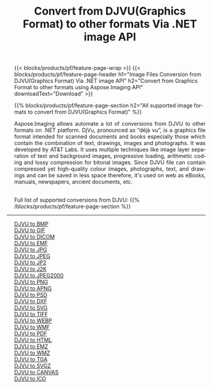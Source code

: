 ﻿---
title: Convert from DJVU(Graphics Format) to other formats Via .NET image API 
weight: 3920
url: /net/conversion/from/djvu 
lang: en
langdirlevel: 2
locales: zh-hans,ja,it,ru,de,es,fr,nl,id,lt,pl,pt,vi,tr,ko,zh-hant,ar,hi,th,sv,cs,uk,he
description: Using Aspose.Imaging for .NET you can easily convert from DJVU(Graphics Format) to other formats
---

{{< blocks/products/pf/feature-page-wrap >}}
{{< blocks/products/pf/feature-page-header h1="Image Files Conversion from DJVU(Graphics Format) Via .NET image API" h2="Convert from Graphics Format to other formats using Aspose.Imaging API" downloadText="Download" >}}


{{% blocks/products/pf/feature-page-section  h2="All supported image formats to convert from DJVU(Graphics Format)" %}}
<p align=justify>Aspose.Imaging allows automate a lot of conversions from DJVU to other formats on .NET platform. DjVu, pronounced as “déjà vu”, is a graphics file format intended for scanned documents and books especially those which contain the combination of text, drawings, images and photographs. It was developed by AT&T Labs. It uses multiple techniques like image layer separation of text and background images, progressive loading, arithmetic coding and lossy compression for bitonal images. Since DJVU file can contain compressed yet high-quality colour images, photographs, text, and drawings and can be saved in less space therefore, it's used on web as eBooks, manuals, newspapers, ancient documents, etc.</p>
<br/>
Full list of supported conversions from DJVU:
{{% /blocks/products/pf/feature-page-section %}}
<div class="container-fluid productfamilypage bg-gray">
    <div class="convertypes bg-gray agp-content section">
        <div class="container">
		<hr style="margin-left:-20px;"/>
		<div class="row other-converters">
		    <div class='col-md-2 other-converter remove-lp remove-rp'><a href="/imaging/net/conversion/djvu-to-bmp" >DJVU to BMP</a></div><div class='col-md-2 other-converter remove-lp remove-rp'><a href="/imaging/net/conversion/djvu-to-gif" >DJVU to GIF</a></div><div class='col-md-2 other-converter remove-lp remove-rp'><a href="/imaging/net/conversion/djvu-to-dicom" >DJVU to DICOM</a></div><div class='col-md-2 other-converter remove-lp remove-rp'><a href="/imaging/net/conversion/djvu-to-emf" >DJVU to EMF</a></div><div class='col-md-2 other-converter remove-lp remove-rp'><a href="/imaging/net/conversion/djvu-to-jpg" >DJVU to JPG</a></div><div class='col-md-2 other-converter remove-lp remove-rp'><a href="/imaging/net/conversion/djvu-to-jpeg" >DJVU to JPEG</a></div><div class='col-md-2 other-converter remove-lp remove-rp'><a href="/imaging/net/conversion/djvu-to-jp2" >DJVU to JP2</a></div><div class='col-md-2 other-converter remove-lp remove-rp'><a href="/imaging/net/conversion/djvu-to-j2k" >DJVU to J2K</a></div><div class='col-md-2 other-converter remove-lp remove-rp'><a href="/imaging/net/conversion/djvu-to-jpeg2000" >DJVU to JPEG2000</a></div><div class='col-md-2 other-converter remove-lp remove-rp'><a href="/imaging/net/conversion/djvu-to-png" >DJVU to PNG</a></div><div class='col-md-2 other-converter remove-lp remove-rp'><a href="/imaging/net/conversion/djvu-to-apng" >DJVU to APNG</a></div><div class='col-md-2 other-converter remove-lp remove-rp'><a href="/imaging/net/conversion/djvu-to-psd" >DJVU to PSD</a></div><div class='col-md-2 other-converter remove-lp remove-rp'><a href="/imaging/net/conversion/djvu-to-dxf" >DJVU to DXF</a></div><div class='col-md-2 other-converter remove-lp remove-rp'><a href="/imaging/net/conversion/djvu-to-svg" >DJVU to SVG</a></div><div class='col-md-2 other-converter remove-lp remove-rp'><a href="/imaging/net/conversion/djvu-to-tiff" >DJVU to TIFF</a></div><div class='col-md-2 other-converter remove-lp remove-rp'><a href="/imaging/net/conversion/djvu-to-webp" >DJVU to WEBP</a></div><div class='col-md-2 other-converter remove-lp remove-rp'><a href="/imaging/net/conversion/djvu-to-wmf" >DJVU to WMF</a></div><div class='col-md-2 other-converter remove-lp remove-rp'><a href="/imaging/net/conversion/djvu-to-pdf" >DJVU to PDF</a></div><div class='col-md-2 other-converter remove-lp remove-rp'><a href="/imaging/net/conversion/djvu-to-html" >DJVU to HTML</a></div><div class='col-md-2 other-converter remove-lp remove-rp'><a href="/imaging/net/conversion/djvu-to-emz" >DJVU to EMZ</a></div><div class='col-md-2 other-converter remove-lp remove-rp'><a href="/imaging/net/conversion/djvu-to-wmz" >DJVU to WMZ</a></div><div class='col-md-2 other-converter remove-lp remove-rp'><a href="/imaging/net/conversion/djvu-to-tga" >DJVU to TGA</a></div><div class='col-md-2 other-converter remove-lp remove-rp'><a href="/imaging/net/conversion/djvu-to-svgz" >DJVU to SVGZ</a></div><div class='col-md-2 other-converter remove-lp remove-rp'><a href="/imaging/net/conversion/djvu-to-canvas" >DJVU to CANVAS</a></div><div class='col-md-2 other-converter remove-lp remove-rp'><a href="/imaging/net/conversion/djvu-to-ico" >DJVU to ICO</a></div>
                </div>
        </div>
    </div>
</div>
<br/>

